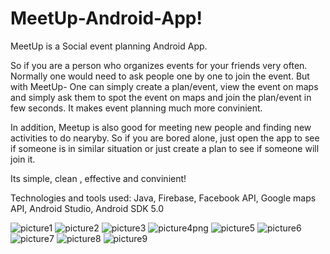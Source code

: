 # MeetUp-Android-App!

MeetUp is a Social event planning Android App.

So if you are a person who organizes events for your friends very often. Normally one would need to ask people one by one to join the event. But with MeetUp- One can simply create a plan/event, view the event on maps and simply ask them to spot the event on maps and join the plan/event in few seconds. It makes event planning much more convinient.

In addition, Meetup is also good for meeting new people and finding new activities to do nearyby. So if you are bored alone, just open the app to see if someone is in similar situation or just create a plan to see if someone will join it.

Its simple, clean , effective and convinient! 

Technologies and tools used: Java, Firebase, Facebook API, Google maps API, Android Studio, Android SDK 5.0

![picture1](https://user-images.githubusercontent.com/33382057/48458342-c01db980-e77a-11e8-9644-602dedfd6413.png)
![picture2](https://user-images.githubusercontent.com/33382057/48458384-fc511a00-e77a-11e8-9e1f-0389a63c5bf8.png)
![picture3](https://user-images.githubusercontent.com/33382057/48458387-ffe4a100-e77a-11e8-8105-d26aa3f3c933.png)
![picture4png](https://user-images.githubusercontent.com/33382057/48458389-0115ce00-e77b-11e8-8bc4-7061d33ac2a7.png)
![picture5](https://user-images.githubusercontent.com/33382057/48458391-02df9180-e77b-11e8-801b-f038211cf561.png)
![picture6](https://user-images.githubusercontent.com/33382057/48458392-04a95500-e77b-11e8-8550-29fc323f63cf.png)
![picture7](https://user-images.githubusercontent.com/33382057/48458393-05da8200-e77b-11e8-91d6-faad0fda3249.png)
![picture8](https://user-images.githubusercontent.com/33382057/48458397-07a44580-e77b-11e8-9dcb-fa7e9811477c.png)
![picture9](https://user-images.githubusercontent.com/33382057/48458399-096e0900-e77b-11e8-822a-7034f3a4051b.png)

